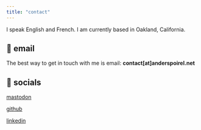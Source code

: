 ```yaml
---
title: "contact"
---
```


I speak English and French. I am currently based in Oakland, California.

## 📧 email

The best way to get in touch with me is email: **contact[at]anderspoirel.net**

## 👥 socials

[mastodon](https://techhub.social/@andersjoachim)

[github](https://github.com/Jswig)

[linkedin](https://www.linkedin.com/in/anders-poirel-732595160/)